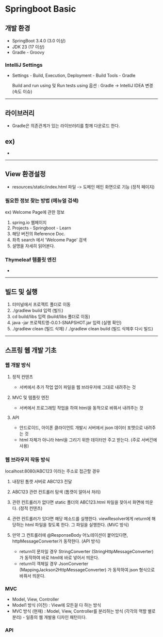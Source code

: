 # Springboot Basic

## 개발 환경

- SpringBoot 3.4.0 (3.0 이상)
- JDK 23 (17 이상)
- Gradle - Groovy

### IntelliJ Settings

- Settings - Build, Execution, Deployment - Build Tools - Gradle

  Build and run using 및 Run tests using 옵션 : Gradle -> IntelliJ IDEA 변경
  (속도 이슈)

---

## 라이브러리

- Gradle은 의존관계가 있는 라이브러리를 함께 다운로드 한다.

ex)
- 
-

--- 

## View 환경설정

- resources/static/index.html 파일 -> 도메인 메인 화면으로 기능 (정적 페이지)

### 필요한 정보 찾는 방법 (메뉴얼 검색)

ex) Welcome Page에 관한 정보

1. spring.io 웹페이지
2. Projects - Springboot - Learn 
3. 해당 버전의 Reference Doc. 
4. 좌측 search 에서 'Welcome Page' 검색
5. 설명을 자세히 읽어본다.

### Thymeleaf 템플릿 엔진

-

---

## 빌드 및 실행

1. 터미널에서 프로젝트 폴더로 이동
2. ./gradlew build 입력 (빌드)
3. cd build/libs 입력 (build/libs 폴더로 이동)
4. java -jar 프로젝트명-0.0.1-SNAPSHOT.jar 입력 (실행 확인)
5. ./gradlew clean (빌드 삭제) / ./gradlew clean build (빌드 삭제후 다시 빌드)


---

## 스프링 웹 개발 기초

### 웹 개발 방식

1. 정적 컨텐츠
  
   - 서버에서 추가 작업 없이 파일을 웹 브라우저에 그대로 내려주는 것

2. MVC 및 템플릿 엔진

   - 서버에서 프로그래밍 작업을 하여 html을 동적으로 바꿔서 내려주는 것

3. API

   - 안드로이드, 아이폰 클라이언트 개발시 서버에서 json 데이터 포맷으로 내려주는 것
   - html 자체가 아니라 html을 그리기 위한 데이터만 주고 받는다. (주로 서버간에 사용)

### 웹 브라우저 작동 방식

  localhost:8080/ABC123 이라는 주소로 접근할 경우

1. 내장된 톰캣 서버로 ABC123 전달

2. ABC123 관련 컨트롤러 탐색 (톰캣이 알아서 처리)

3. 관련 컨트롤러가 없다면 static 폴더의 ABC123.html 파일을 찾아서 화면에 띄운다. (정적 컨텐츠)

4. 관련 컨트롤러가 있다면 해당 메소드를 실행한다. viewResolver에게 return에 해당하는 html 파일을 찾도록 한다. 그 파일을 실행한다. (MVC 방식)

5. 만약 그 컨트롤러에 @ResponseBody 어노테이션이 붙어있다면, httpMessageConverter가 동작한다. (API 방식)

    - return이 문자일 경우 StringConverter (StringHttpMessageConverter) 가 동작하여 바로 html에 바로 넣어서 띄운다.
    - return이 객체일 경우 JsonConverter (MappingJackson2HttpMessageConverter) 가 동작하여 json 형식으로 바꿔서 띄운다.

### MVC

- Model, View, Controller
- Model1 방식 (이전) : View에 모든걸 다 하는 방식
- MVC 방식 (현재) : Model, View, Controller를 분리하는 방식 (각각의 역할 별로 분리) - 일종의 웹 개발용 디자인 패턴이다.

### API

